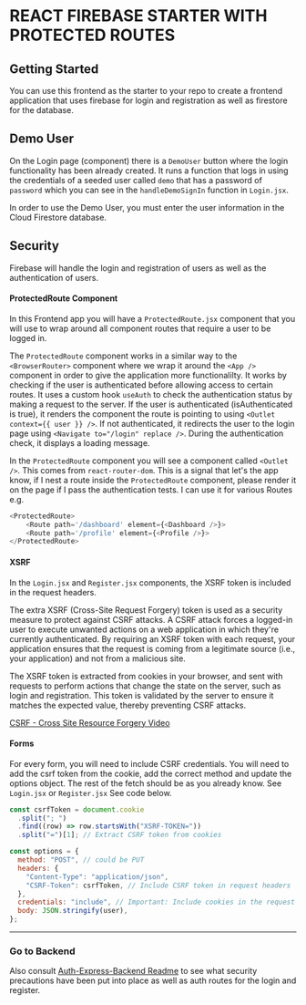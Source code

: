 # REACT FIREBASE STARTER WITH PROTECTED ROUTES

## Getting Started

You can use this frontend as the starter to your repo to create a frontend application that uses firebase for login and registration as well as firestore for the database.

## Demo User

On the Login page (component) there is a `DemoUser` button where the login functionality has been already created. It runs a function that logs in using the credentials of a seeded user called `demo` that has a password of `password` which you can see in the `handleDemoSignIn` function in `Login.jsx`.

In order to use the Demo User, you must enter the user information in the Cloud Firestore database.

## Security

Firebase will handle the login and registration of users as well as the authentication of users.

#### ProtectedRoute Component

In this Frontend app you will have a `ProtectedRoute.jsx` component that you will use to wrap around all component routes that require a user to be logged in.

The `ProtectedRoute` component works in a similar way to the `<BrowserRouter>` component where we wrap it around the `<App />` component in order to give the application more functionalilty. It works by checking if the user is authenticated before allowing access to certain routes. It uses a custom hook `useAuth` to check the authentication status by making a request to the server. If the user is authenticated (isAuthenticated is true), it renders the component the route is pointing to using `<Outlet context={{ user }} />`. If not authenticated, it redirects the user to the login page using `<Navigate to="/login" replace />`. During the authentication check, it displays a loading message.

In the `ProtectedRoute` component you will see a component called `<Outlet />`. This comes from `react-router-dom`. This is a signal that let's the app know, if I nest a route inside the `ProtectedRoute` component, please render it on the page if I pass the authentication tests. I can use it for various Routes
e.g.

```js
<ProtectedRoute>
    <Route path='/dashboard' element={<Dashboard />}>
    <Route path='/profile' element={<Profile />}>
</ProtectedRoute>
```

#### XSRF

In the `Login.jsx` and `Register.jsx` components, the XSRF token is included in the request headers.

The extra XSRF (Cross-Site Request Forgery) token is used as a security measure to protect against CSRF attacks. A CSRF attack forces a logged-in user to execute unwanted actions on a web application in which they're currently authenticated. By requiring an XSRF token with each request, your application ensures that the request is coming from a legitimate source (i.e., your application) and not from a malicious site.

The XSRF token is extracted from cookies in your browser, and sent with requests to perform actions that change the state on the server, such as login and registration. This token is validated by the server to ensure it matches the expected value, thereby preventing CSRF attacks.

[CSRF - Cross Site Resource Forgery Video](https://www.youtube.com/watch?v=eWEgUcHPle0)

#### Forms

For every form, you will need to include CSRF credentials. You will need to add the csrf token from the cookie, add the correct method and update the options object. The rest of the fetch should be as you already know. See `Login.jsx` or `Register.jsx` See code below.

```js
const csrfToken = document.cookie
  .split("; ")
  .find((row) => row.startsWith("XSRF-TOKEN="))
  .split("=")[1]; // Extract CSRF token from cookies

const options = {
  method: "POST", // could be PUT
  headers: {
    "Content-Type": "application/json",
    "CSRF-Token": csrfToken, // Include CSRF token in request headers
  },
  credentials: "include", // Important: Include cookies in the request
  body: JSON.stringify(user),
};
```

<hr />

### Go to Backend

Also consult [Auth-Express-Backend Readme](https://github.com/10-3-pursuit/auth-express-login) to see what security precautions have been put into place as well as auth routes for the login and register.
